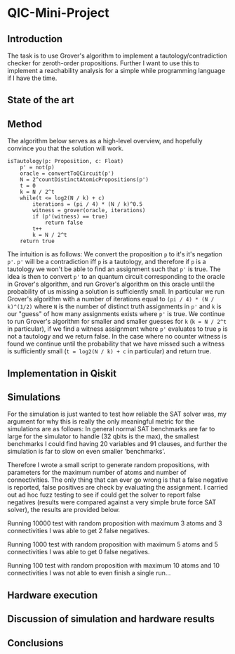 # QIC-Mini-Project

## Introduction

The task is to use Grover's algorithm to implement a tautology/contradiction checker for zeroth-order propositions.
Further I want to use this to implement a reachability analysis for a simple while programming language if I have the time.

## State of the art

## Method

The algorithm below serves as a high-level overview, and hopefully convince you that the solution will work.

    isTautology(p: Proposition, c: Float)
        p' = not(p)
        oracle = convertToQCircuit(p')
        N = 2^countDistinctAtomicPropositions(p')
        t = 0
        k = N / 2^t
        while(t <= log2(N / k) + c)
            iterations = (pi / 4) * (N / k)^0.5
            witness = grover(oracle, iterations)
            if (p'(witness) == true)
                return false
            t++
            k = N / 2^t
        return true

The intuition is as follows: We convert the proposition `p` to it's it's negation `p'`.
`p'` will be a contradiction iff `p` is a tautology, and therefore if `p` is a tautology we won't be able to find an assignment such that `p'` is true.
The idea is then to convert `p'` to an quantum circuit corresponding to the oracle in Grover's algorithm, and run Grover's algorithm  on this oracle until the probability of us missing a solution is sufficiently small.
In particular we run Grover's algorithm with a number of iterations equal to `(pi / 4) * (N / k)^(1/2)` where `N` is the number of distinct truth assignments in `p'` and `k` is our "guess" of how many assignments exists where `p'` is true.
We continue to run Grover's algorithm for smaller and smaller guesses for `k` (`k = N / 2^t` in particular), if we find a witness assignment where `p'` evaluates to true `p` is not a tautology and we return false.
In the case where no counter witness is found we continue until the probability that we have missed such a witness is sufficiently small (`t = log2(N / k) + c` in particular) and return true.

## Implementation in Qiskit

## Simulations

For the simulation is just wanted to test how reliable the SAT solver was, my argument for why this is really the only meaningful metric for the simulations are as follows:
In general normal SAT benchmarks are far to large for the simulator to handle (32 qbits is the max), the smallest benchmarks I could find having 20 variables and 91 clauses, and further the simulation is far to slow on even smaller 'benchmarks'.

Therefore I wrote a small script to generate random propositions, with parameters for the maximum number of atoms and number of connectivities.
The only thing that can ever go wrong is that a false negative is reported, false positives are check by evaluating the assignment.
I carried out ad hoc fuzz testing to see if could get the solver to report false negatives (results were compared against a very simple brute force SAT solver), the results are provided below.

Running 10000 test with random proposition with maximum 3 atoms and 3 connectivities I was able to get 2 false negatives.

Running 1000 test with random proposition with maximum 5 atoms and 5 connectivities I was able to get 0 false negatives.

Running 100 test with random proposition with maximum 10 atoms and 10 connectivities I was not able to even finish a single run...


## Hardware execution

## Discussion of simulation and hardware results

## Conclusions
